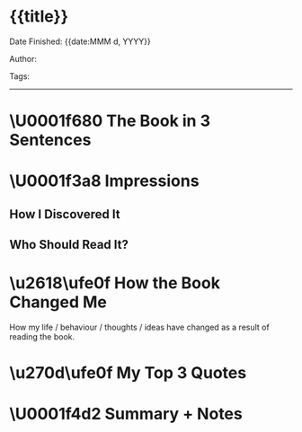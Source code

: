 # {{title}}


Date Finished: {{date:MMM d, YYYY}}

Author:

Tags:



---



# \U0001f680 The Book in 3 Sentences



# \U0001f3a8 Impressions



## How I Discovered It



## Who Should Read It?



# \u2618\ufe0f How the Book Changed Me



How my life / behaviour / thoughts / ideas have changed as a result of reading the book.



# \u270d\ufe0f My Top 3 Quotes



# \U0001f4d2 Summary + Notes


